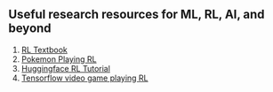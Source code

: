 ## Useful research resources for ML, RL, AI, and beyond
1. [RL Textbook](https://arxiv.org/pdf/1811.12560.pdf)
2. [Pokemon Playing RL](https://www.youtube.com/watch?v=rhvj7CmTRkg)
3. [Huggingface RL Tutorial](https://huggingface.co/blog/deep-rl-intro)
4. [Tensorflow video game playing RL](https://simoninithomas.github.io/Deep_reinforcement_learning_Course/)